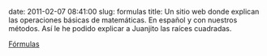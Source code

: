 date: 2011-02-07 08:41:00
slug: formulas
title: Un sitio web donde explican las operaciones básicas de matemáticas. En español
  y con nuestros métodos. Así le he podido explicar a Juanjito las raíces cuadradas.

[Fórmulas](http://www.vitutor.net/)

